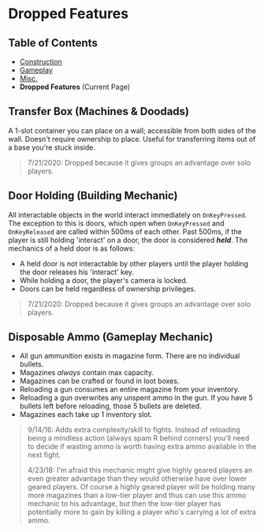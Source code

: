 # Dropped Features

## Table of Contents

- [Construction](Construction.md)
- [Gameplay](Gameplay.md)
- [Misc.](Misc.md)
- **Dropped Features** (Current Page)

## Transfer Box (Machines & Doodads)

A 1-slot container you can place on a wall; accessible from both sides of the wall. Doesn't require ownership to place. Useful for transferring items out of a base you're stuck inside.

> 7/21/2020: Dropped because it gives groups an advantage over solo players.

## Door Holding (Building Mechanic)

All interactable objects in the world interact immediately on `OnKeyPressed`. The exception to this is doors, which open when `OnKeyPressed` and `OnKeyReleased` are called within 500ms of each other. Past 500ms, if the player is still holding 'interact' on a door, the door is considered **_held_**. The mechanics of a held door is as follows:

- A held door is not interactable by other players until the player holding the door releases his 'interact' key.
- While holding a door, the player's camera is locked.
- Doors can be held regardless of ownership privileges.

> 7/21/2020: Dropped because it gives groups an advantage over solo players.

## Disposable Ammo (Gameplay Mechanic)

- All gun ammunition exists in magazine form. There are no individual bullets.
- Magazines _always_ contain max capacity.
- Magazines can be crafted or found in loot boxes.
- Reloading a gun consumes an entire magazine from your inventory.
- Reloading a gun overwrites any unspent ammo in the gun. If you have 5 bullets left before reloading, those 5 bullets are deleted.
- Magazines each take up 1 inventory slot.

> 9/14/16: Adds extra complexity/skill to fights. Instead of reloading being a mindless action (always spam R behind corners) you'll need to decide if wasting ammo is worth having extra ammo available in the next fight.
>
> 4/23/18: I'm afraid this mechanic might give highly geared players an even greater advantage than they would otherwise have over lower geared players. Of course a highly geared player will be holding many more magazines than a low-tier player and thus can use this ammo mechanic to his advantage, but then the low-tier player has potentially more to gain by killing a player who's carrying a lot of extra ammo.
